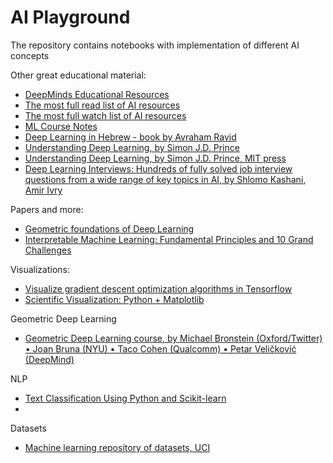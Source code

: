 # AI Playground

The repository contains notebooks with implementation of different AI concepts

Other great educational material:
- [DeepMinds Educational Resources](https://github.com/deepmind/educational)
- [The most full read list of AI resources](https://aman.ai/read/)
- [The most full watch list of AI resources](https://aman.ai/watch/)
- [ML Course Notes](https://github.com/dair-ai/ML-Course-Notes)
- [Deep Learning in Hebrew - book by Avraham Ravid](https://github.com/AvrahamRaviv/Deep-Learning-in-Hebrew)
- [Understanding Deep Learning, by Simon J.D. Prince](https://udlbook.github.io/udlbook/)
- [Understanding Deep Learning, by Simon J.D. Prince, MIT press](https://udlbook.github.io/udlbook/)
- [Deep Learning Interviews: Hundreds of fully solved job interview questions from a wide range of key topics in AI, by Shlomo Kashani, Amir Ivry](https://arxiv.org/abs/2201.00650)

Papers and more:
- [Geometric foundations of Deep Learning](https://towardsdatascience.com/geometric-foundations-of-deep-learning-94cdd45b451d)
- [Interpretable Machine Learning: Fundamental Principles and 10 Grand Challenges](https://arxiv.org/abs/2103.11251)

Visualizations:
- [Visualize gradient descent optimization algorithms in Tensorflow](https://github.com/Jaewan-Yun/optimizer-visualization)
- [Scientific Visualization: Python + Matplotlib](https://github.com/rougier/scientific-visualization-book)

Geometric Deep Learning
- [Geometric Deep Learning course, by Michael Bronstein (Oxford/Twitter) • Joan Bruna (NYU) • Taco Cohen (Qualcomm) • Petar Veličković (DeepMind)](https://www.youtube.com/playlist?app=desktop&list=PLn2-dEmQeTfSLXW8yXP4q_Ii58wFdxb3C)

NLP
- [Text Classification Using Python and Scikit-learn](https://dylancastillo-co.cdn.ampproject.org/c/s/dylancastillo.co/text-classification-using-python-and-scikit-learn/amp/)
- 

Datasets
- [Machine learning repository of datasets, UCI](http://archive.ics.uci.edu/ml/datasets.php)
